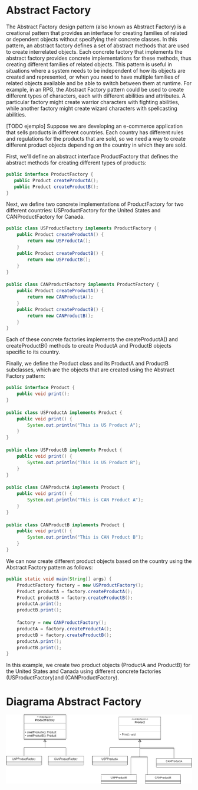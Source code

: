 # Abstract Factory

The Abstract Factory design pattern (also known as Abstract Factory) is a creational pattern that provides an interface for creating families of related or dependent objects without specifying their concrete classes. In this pattern, an abstract factory defines a set of abstract methods that are used to create interrelated objects. Each concrete factory that implements the abstract factory provides concrete implementations for these methods, thus creating different families of related objects. This pattern is useful in situations where a system needs to be independent of how its objects are created and represented, or when you need to have multiple families of related objects available and be able to switch between them at runtime. For example, in an RPG, the Abstract Factory pattern could be used to create different types of characters, each with different abilities and attributes. A particular factory might create warrior characters with fighting abilities, while another factory might create wizard characters with spellcasting abilities.


[TODO ejemplo]
Suppose we are developing an e-commerce application that sells products in different countries. Each country has different rules and regulations for the products that are sold, so we need a way to create different product objects depending on the country in which they are sold.

First, we'll define an abstract interface ProductFactory that defines the abstract methods for creating different types of products:

~~~java
public interface ProductFactory {
   public Product createProductA();
   public Product createProductB();
}
~~~
Next, we define two concrete implementations of ProductFactory for two different countries: USProductFactory for the United States and CANProductFactory for Canada.

~~~java
public class USProductFactory implements ProductFactory {
    public Product createProductA() {
        return new USProductA();
    }
    public Product createProductB() {
        return new USProductB();
    }
}

public class CANProductFactory implements ProductFactory {
    public Product createProductA() {
        return new CANProductA();
    }
    public Product createProductB() {
        return new CANProductB();
    }
}
~~~
Each of these concrete factories implements the createProductA() and createProductB() methods to create ProductA and ProductB objects specific to its country.

Finally, we define the Product class and its ProductA and ProductB subclasses, which are the objects that are created using the Abstract Factory pattern:
~~~java
public interface Product {
    public void print();
}

public class USProductA implements Product {
    public void print() {
        System.out.println("This is US Product A");
    }
}

public class USProductB implements Product {
    public void print() {
        System.out.println("This is US Product B");
    }
}

public class CANProductA implements Product {
    public void print() {
        System.out.println("This is CAN Product A");
    }
}

public class CANProductB implements Product {
    public void print() {
        System.out.println("This is CAN Product B");
    }
}

~~~

We can now create different product objects based on the country using the Abstract Factory pattern as follows:

~~~java
public static void main(String[] args) {
    ProductFactory factory = new USProductFactory();
    Product productA = factory.createProductA();
    Product productB = factory.createProductB();
    productA.print();
    productB.print();
    
    factory = new CANProductFactory();
    productA = factory.createProductA();
    productB = factory.createProductB();
    productA.print();
    productB.print();
}

~~~
In this example, we create two product objects (ProductA and ProductB) for the United States and Canada using different concrete factories (USProductFactory)and (CANProductFactory).

# Diagrama Abstract Factory

![Diagrama Abstract Factory](DiagramaAbstract_FactoryPattern.png)
